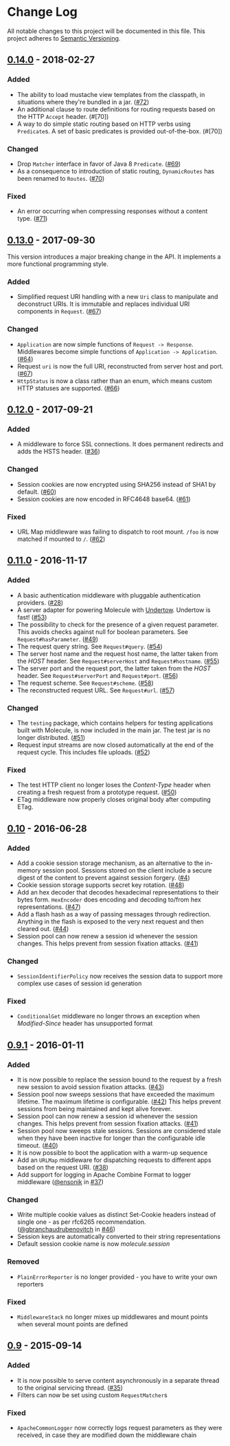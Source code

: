 # Change Log
All notable changes to this project will be documented in this file.
This project adheres to [Semantic Versioning](http://semver.org/).

## [0.14.0] - 2018-02-27

### Added
- The ability to load mustache view templates from the classpath, in situations where they're bundled in a jar. ([#72])
- An additional clause to route definitions for routing requests based on the HTTP `Accept` header. (#[70])
- A way to do simple static routing based on HTTP verbs using `Predicate`s. A set of basic predicates is
  provided out-of-the-box. (#[70])

### Changed
- Drop `Matcher` interface in favor of Java 8 `Predicate`. ([#69])
- As a consequence to introduction of static routing, `DynamicRoutes` has been renamed to `Routes`. ([#70])

### Fixed
- An error occurring when compressing responses without a content type. ([#71]) 

## [0.13.0] - 2017-09-30

This version introduces a major breaking change in the API. It implements a more functional
programming style. 

### Added
- Simplified request URI handling with a new `Uri` class to manipulate and deconstruct URIs. 
  It is immutable and replaces individual URI components in `Request`. ([#67])

### Changed
- `Application` are now simple functions of `Request -> Response`. Middlewares become simple functions of 
  `Application -> Application`. ([#64])
- Request `uri` is now the full URI, reconstructed from server host and port. ([#67])
- `HttpStatus` is now a class rather than an enum, which means custom HTTP statuses are supported. ([#66]) 

## [0.12.0] - 2017-09-21

### Added
- A middleware to force SSL connections. It does permanent redirects and adds the HSTS header. ([#36])

### Changed
- Session cookies are now encrypted using SHA256 instead of SHA1 by default. ([#60])
- Session cookies are now encoded in RFC4648 base64. ([#61])

### Fixed
- URL Map middleware was failing to dispatch to root mount. `/foo` is now matched if mounted to `/`. ([#62])

## [0.11.0] - 2016-11-17

### Added
- A basic authentication middleware with pluggable authentication providers. ([#28])
- A server adapter for powering Molecule with [Undertow](http://undertow.io). Undertow is fast! ([#53])
- The possibility to check for the presence of a given request parameter. 
This avoids checks against null for boolean parameters. See `Request#hasParameter`. ([#49])
- The request query string. See `Request#query`. ([#54])
- The server host name and the request host name, the latter taken from the _HOST_ header. 
  See `Request#serverHost` and `Request#hostname`. ([#55])
- The server port and the request port, the latter taken from the _HOST_ header. 
  See `Request#serverPort` and `Request#port`. ([#56])
- The request scheme. See `Request#scheme`. ([#58])
- The reconstructed request URL. See `Request#url`. ([#57])
 
### Changed
- The `testing` package, which contains helpers for testing applications built with Molecule, is now included in the main jar. 
The test jar is no longer distributed. ([#51])
- Request input streams are now closed automatically at the end of the request cycle. This includes file uploads. ([#52])
 
### Fixed
- The test HTTP client no longer loses the _Content-Type_ header when creating a fresh request from
 a prototype request. ([#50])
- ETag middleware now properly closes original body after computing ETag.

## [0.10] - 2016-06-28
### Added
- Add a cookie session storage mechanism, as an alternative to the in-memory session pool.
Sessions stored on the client include a secure digest of the content to prevent against session forgery. ([#4])
- Cookie session storage supports secret key rotation. ([#48]) 
- Add an hex decoder that decodes hexadecimal representations to their bytes form. 
`HexEncoder` does encoding and decoding to/from hex representations. ([#47])
- Add a flash hash as a way of passing messages through redirection. 
Anything in the flash is exposed to the very next request and then cleared out. ([#44])
- Session pool can now renew a session id whenever the session changes. 
This helps prevent from session fixation attacks. ([#41])

### Changed
- `SessionIdentifierPolicy` now receives the session data to support more complex use cases of session id generation

### Fixed
- `ConditionalGet` middleware no longer throws an exception when _Modified-Since_ header has unsupported format

## [0.9.1] - 2016-01-11

### Added

- It is now possible to replace the session bound to the request by a fresh new session to avoid session fixation attacks. ([#43])
- Session pool now sweeps sessions that have exceeded the maximum lifetime. The maximum lifetime is configurable. ([#42])
This helps prevent sessions from being maintained and kept alive forever.
- Session pool can now renew a session id whenever the session changes. This helps prevent from session fixation attacks. ([#41])
- Session pool now sweeps stale sessions.
Sessions are considered stale when they have been inactive for longer than the configurable idle timeout. ([#40])
- It is now possible to boot the application with a warm-up sequence
- Add an `URLMap` middleware for dispatching requests to different apps based on the request URI. ([#38])
- Add support for logging in Apache Combine Format to logger middleware ([@ensonik](https://github.com/ensonik) in [#37])

### Changed
- Write multiple cookie values as distinct Set-Cookie headers instead of single one - as per rfc6265 recommendation. ([@gbranchaudrubenovitch](https://github.com/gbranchaudrubenovitch) in [#46])
- Session keys are automatically converted to their string representations
- Default session cookie name is now _molecule.session_

### Removed
- `PlainErrorReporter` is no longer provided - you have to write your own reporters

### Fixed
- `MiddlewareStack` no longer mixes up middlewares and mount points when several mount points are defined

## [0.9] - 2015-09-14

### Added

- It is now possible to serve content asynchronously in a separate thread to the original servicing thread. ([#35])
- Filters can now be set using custom `RequestMatcher`s

### Fixed
- `ApacheCommonLogger` now correctly logs request parameters as they were received, in case they are modified down the middleware chain


[0.14.0]: https://github.com/testinfected/molecule/compare/v0.13.0...v0.14.0
[0.13.0]: https://github.com/testinfected/molecule/compare/v0.12.0...v0.13.0
[0.12.0]: https://github.com/testinfected/molecule/compare/v0.11.0...v0.12.0
[0.11.0]: https://github.com/testinfected/molecule/compare/v0.10...v0.11.0
[0.10]: https://github.com/testinfected/molecule/compare/v0.9.1...v0.10
[0.9.1]: https://github.com/testinfected/molecule/compare/v0.9...v0.9.1
[0.9]: https://github.com/testinfected/molecule/compare/v0.8.2...v0.9

[#72]: https://github.com/testinfected/molecule/issues/72
[#71]: https://github.com/testinfected/molecule/issues/71
[#70]: https://github.com/testinfected/molecule/issues/70
[#69]: https://github.com/testinfected/molecule/issues/69
[#67]: https://github.com/testinfected/molecule/issues/67
[#66]: https://github.com/testinfected/molecule/issues/66
[#64]: https://github.com/testinfected/molecule/issues/64
[#62]: https://github.com/testinfected/molecule/issues/62
[#61]: https://github.com/testinfected/molecule/issues/61
[#60]: https://github.com/testinfected/molecule/issues/60
[#58]: https://github.com/testinfected/molecule/issues/58
[#57]: https://github.com/testinfected/molecule/issues/57
[#56]: https://github.com/testinfected/molecule/issues/56
[#55]: https://github.com/testinfected/molecule/issues/55
[#54]: https://github.com/testinfected/molecule/issues/54
[#53]: https://github.com/testinfected/molecule/issues/53
[#52]: https://github.com/testinfected/molecule/issues/52
[#51]: https://github.com/testinfected/molecule/issues/51
[#50]: https://github.com/testinfected/molecule/issues/50
[#49]: https://github.com/testinfected/molecule/issues/49
[#48]: https://github.com/testinfected/molecule/issues/48
[#47]: https://github.com/testinfected/molecule/issues/47
[#46]: https://github.com/testinfected/molecule/issues/46
[#44]: https://github.com/testinfected/molecule/issues/44
[#43]: https://github.com/testinfected/molecule/issues/43
[#42]: https://github.com/testinfected/molecule/issues/42
[#41]: https://github.com/testinfected/molecule/issues/41
[#40]: https://github.com/testinfected/molecule/issues/40
[#38]: https://github.com/testinfected/molecule/issues/38
[#37]: https://github.com/testinfected/molecule/issues/37
[#36]: https://github.com/testinfected/molecule/issues/36
[#35]: https://github.com/testinfected/molecule/issues/35
[#28]: https://github.com/testinfected/molecule/issues/28
[#4]: https://github.com/testinfected/molecule/issues/4
